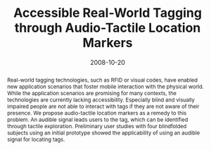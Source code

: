 ---
abstract: Real-world tagging technologies, such as RFID or visual codes, have enabled
  new application scenarios that foster mobile interaction with the physical world.
  While the application scenarios are promising for many contexts, the technologies
  are currently lacking accessibility. Especially blind and visually impaired people
  are not able to interact with tags if they are not aware of their presence. We propose
  audio-tactile location  markers as a remedy to this problem. An audible signal leads
  users to the tag, which can be identified through tactile exploration. Preliminary
  user studies with four blindfolded subjects using an initial prototype showed the
  applicability of using an audible signal for locating tags.
authors:
- Martin Tomitsch
- Richard Schlögl
- Thomas Grechenig
- Christoph Wimmer
- Thomas Költringer
date: '2008-10-20'
featured: false
links:
- name: Publik
  url: https://publik.tuwien.ac.at/showentry.php?ID=172306&lang=2
publication: 'Talk: Nordic conference on Human-computer interaction (NordiCHI''08),
  Lund, Sweden; 10-20-2008 - 10-22-2008; in: "Proceedings of the Nordic conference
  on Human-computer interaction", (2008), ISBN: 978-1-59593-704-9'
publication_types:
- '1'
publishDate: '2008-10-20'
title: Accessible Real-World Tagging through Audio-Tactile Location Markers
url_pdf: ''
---